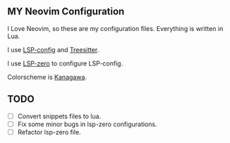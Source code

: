 ## MY Neovim Configuration

I Love Neovim, so these are my configuration files. Everything is written in Lua.

I use [LSP-config](https://github.com/neovim/nvim-lspconfig) and [Treesitter](https://github.com/nvim-treesitter/nvim-treesitter).

I use [LSP-zero](https://github.com/VonHeikemen/lsp-zero.nvim) to configure LSP-config.

Colorscheme is [Kanagawa](https://github.com/rebelot/kanagawa.nvim).

## TODO

- [ ] Convert snippets files to lua.
- [ ] Fix some minor bugs in lsp-zero configurations.
- [ ] Refactor lsp-zero file.
